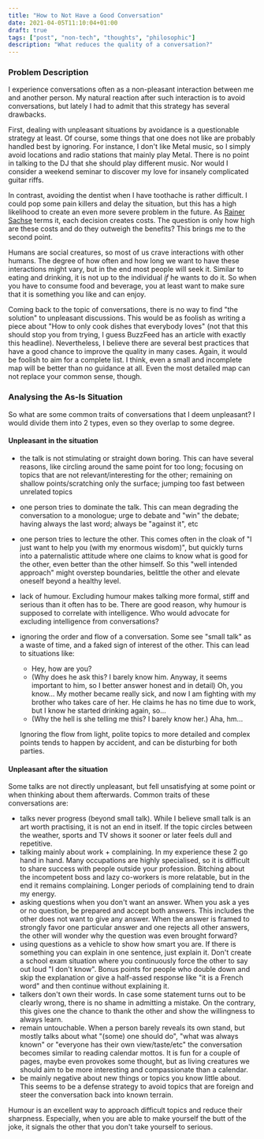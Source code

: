 ```yaml
---
title: "How to Not Have a Good Conversation"
date: 2021-04-05T11:10:04+01:00
draft: true
tags: ["post", "non-tech", "thoughts", "philosophic"]
description: "What reduces the quality of a conversation?"
---
```


### Problem Description

I experience conversations often as a non-pleasant interaction between me and another person. My natural reaction after such interaction is to avoid conversations, but lately I had to admit that this strategy has several drawbacks.

First, dealing with unpleasant situations by avoidance is a questionable strategy at least. Of course, some things that one does not like are probably handled best by ignoring. For instance, I don't like Metal music, so I simply avoid locations and radio stations that mainly play Metal. There is no point in talking to the DJ that she should play different music. Nor would I consider a weekend seminar to discover my love for insanely complicated guitar riffs.

In contrast, avoiding the dentist when I have toothache is rather difficult. I could pop some pain killers and delay the situation, but this has a high likelihood to create an even more severe problem in the future. As [Rainer Sachse](https://de.wikipedia.org/wiki/Rainer_Sachse_(Psychologe)) terms it, each decision creates costs. The question is only how high are these costs and do they outweigh the benefits? This brings me to the second point.

Humans are social creatures, so most of us crave interactions with other humans. The degree of how often and how long we want to have these interactions might vary, but in the end most people will seek it. Similar to eating and drinking, it is not up to the individual *if* he wants to do it. So when you have to consume food and beverage, you at least want to make sure that it is something you like and can enjoy.

Coming back to the topic of conversations, there is no way to find "the solution" to unpleasant discussions. This would be as foolish as writing a piece about "How to only cook dishes that everybody loves" (not that this should stop you from trying, I guess BuzzFeed has an article with exactly this headline). Nevertheless, I believe there are several best practices that have a good chance to improve the quality in many cases. Again, it would be foolish to aim for a complete list. I think, even a small and incomplete map will be better than no guidance at all. Even the most detailed map can not replace your common sense, though.

### Analysing the As-Is Situation

So what are some common traits of conversations that I deem unpleasant? I would divide them into 2 types, even so they overlap to some degree.

#### Unpleasant in the situation
- the talk is not stimulating or straight down boring. This can have several reasons, like circling around the same point for too long; focusing on topics that are not relevant/interesting for the other; remaining on shallow points/scratching only the surface; jumping too fast between unrelated topics
- one person tries to dominate the talk. This can mean degrading the conversation to a monologue; urge to debate and "win" the debate; having always the last word; always be "against it", etc
- one person tries to lecture the other. This comes often in the cloak of "I just want to help you (with my enormous wisdom)", but quickly turns into a paternalistic attitude where one claims to know what is good for the other, even better than the other himself. So this "well intended approach" might overstep boundaries, belittle the other and elevate oneself beyond a healthy level.
- lack of humour. Excluding humour makes talking more formal, stiff and serious than it often has to be. There are good reason, why humour is supposed to correlate with intelligence. Who would advocate for excluding intelligence from conversations?
- ignoring the order and flow of a conversation. Some see "small talk" as a waste of time, and a faked sign of interest of the other. This can lead to situations like:
  - Hey, how are you?
  - (Why does he ask this? I barely know him. Anyway, it seems important to him, so I better answer honest and in detail) Oh, you know... My mother became really sick, and now I am fighting with my brother who takes care of her. He claims he has no time due to work, but I know he started drinking again, so...
  - (Why the hell is she telling me this? I barely know her.) Aha, hm...
    
  Ignoring the flow from light, polite topics to more detailed and complex points tends to happen by accident, and can be disturbing for both parties.

#### Unpleasant after the situation

Some talks are not directly unpleasant, but fell unsatisfying at some point or when thinking about them afterwards. Common traits of these conversations are:

- talks never progress (beyond small talk). While I believe small talk is an art worth practising, it is not an end in itself. If the topic circles between the weather, sports and TV shows it sooner or later feels dull and repetitive.
- talking mainly about work + complaining. In my experience these 2 go hand in hand. Many occupations are highly specialised, so it is difficult to share success with people outside your profession. Bitching about the incompetent boss and lazy co-workers is more relatable, but in the end it remains complaining. Longer periods of complaining tend to drain my energy.
- asking questions when you don't want an answer. When you ask a yes or no question, be prepared and accept both answers. This includes the other does not want to give any answer. When the answer is framed to strongly favor one particular answer and one rejects all other answers, the other will wonder why the question was even brought forward?
- using questions as a vehicle to show how smart you are. If there is something you can explain in one sentence, just explain it. Don't create a school exam situation where you continuously force the other to say out loud "I don't know". Bonus points for people who double down and skip the explanation or give a half-assed response like "it is a French word" and then continue without explaining it.
- talkers don't own their words. In case some statement turns out to be clearly wrong, there is no shame in admitting a mistake. On the contrary, this gives one the chance to thank the other and show the willingness to always learn.
- remain untouchable. When a person barely reveals its own stand, but mostly talks about what "(some) one should do", "what was always known" or "everyone has their own view/taste/etc" the conversation becomes similar to reading calendar mottos. It is fun for a couple of pages, maybe even provokes some thought, but as living creatures we should aim to be more interesting and compassionate than a calendar.
- be mainly negative about new things or topics you know little about. This seems to be a defense strategy to avoid topics that are foreign and steer the conversation back into known terrain.


Humour is an excellent way to approach difficult topics and reduce their sharpness. Especially, when you are able to make yourself the butt of the joke, it signals the other that you don't take yourself to serious.
